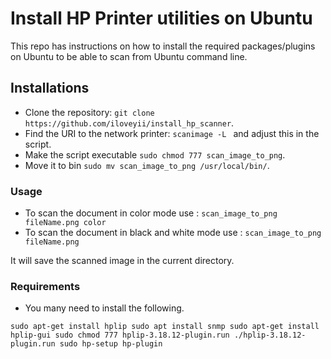 Install HP Printer utilities on Ubuntu
=====================================

This repo has instructions on how to install the required packages/plugins on Ubuntu to be able to scan from Ubuntu command line.





## Installations

  * Clone the repository: `git clone https://github.com/iloveyii/install_hp_scanner`.
  * Find the URI to the network printer: `scanimage -L `  and adjust this in the script.
  * Make the script executable `sudo chmod 777 scan_image_to_png`.
  * Move it to bin `sudo mv scan_image_to_png /usr/local/bin/`.
  
  
### Usage
  
  * To scan the document in color mode use : `scan_image_to_png fileName.png color`
  * To scan the document in black and white mode use : `scan_image_to_png fileName.png`
  
  It will save the scanned image in the current directory.
  
### Requirements

   * You many need to install the following.
   
`
   sudo apt-get install hplip
   sudo apt install snmp
   sudo apt-get install hplip-gui
   sudo chmod 777 hplip-3.18.12-plugin.run
   ./hplip-3.18.12-plugin.run
   sudo hp-setup
   hp-plugin
`